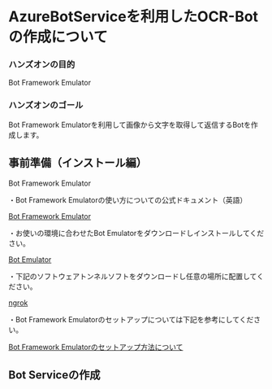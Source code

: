 # AzureBotServiceを利用したOCR-Botの作成について
### ハンズオンの目的
Bot Framework Emulator

### ハンズオンのゴール
Bot Framework Emulatorを利用して画像から文字を取得して返信するBotを作成します。

## 事前準備（インストール編）
Bot Framework Emulator

・Bot Framework Emulatorの使い方についての公式ドキュメント（英語）

[Bot Framework Emulator](https://docs.microsoft.com/en-us/bot-framework/debug-bots-emulator)

・お使いの環境に合わせたBot Emulatorをダウンロードしインストールしてください。

[Bot Emulator](https://github.com/Microsoft/BotFramework-Emulator/releases/tag/v3.5.31)

・下記のソフトウェアトンネルソフトをダウンロードし任意の場所に配置してください。

[ngrok](https://ngrok.com/)

・Bot Framework Emulatorのセットアップについては下記を参考にしてください。

[Bot Framework Emulatorのセットアップ方法について](http://qiita.com/kingkinoko/items/eb83f8ca00c516eac29e)

## Bot Serviceの作成
